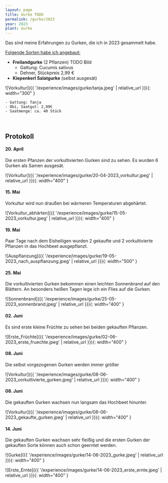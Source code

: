 ```yaml
---
layout: page
title: Gurke TODO
permalink: /gurke/2023
year: 2023
plant: Gurke
---
```


Das sind meine Erfahrungen zu Gurken, die ich in 2023 gesammelt habe.

<u>Folgende Sorten habe ich angebaut:</u>

- **Freilandgurke** (2 Pflanzen) TODO Bild
    - Gattung: Cucumis sativus
    - Dehner, Stückpreis 2,99 €
- **Kiepenkerl Salatgurke** (selbst ausgesät)

![Vorkultur]({{ '/experience/images/gurke/tanja.jpeg' | relative_url }}){: width="300" }

    - Gattung: Tanja
    - Obi, Saatgut: 2,99€
    - Saatmenge: ca. 40 Stück

<br>

## Protokoll
#### <b>20. April</b>
Die ersten Pfanzen der vorkultivierten Gurken sind zu sehen. Es wurden 6 Gurken als Samen ausgesät.

![Vorkultur]({{ '/experience/images/gurke/20-04-2023_vorkultur.jpeg' | relative_url }}){: width="400" }



#### <b>15. Mai</b>
Vorkultur wird nun draußen bei wärmeren Temperaturen abgehärtet.

![Vorkultur_abhärten]({{ '/experience/images/gurke/15-05-2023_vorkultur.jpeg' | relative_url }}){: width="400" }

#### <b>19. Mai</b>
Paar Tage nach dem Eisheiligen wurden 2 gekaufte und 2 vorkultivierte Pflanzen in das Hochbeet ausgepflanzt.

![Auspflanzung]({{ '/experience/images/gurke/19-05-2023_nach_auspflanzung.jpeg' | relative_url }}){: width="500" }

#### <b>25. Mai</b>
Die vorkultivierten Gurken bekommen einen leichten Sonnenbrand auf den Blättern. An besonders heißen Tagen lege ich ein Flies auf die Gurken. 

![Sonnenbrand]({{ '/experience/images/gurke/25-05-2023_sonnenbrand.jpeg' | relative_url }}){: width="400" }


#### <b>02. Juni</b>
Es sind erste kleine Früchte zu sehen bei beiden gekauften Pflanzen.

![Erste_Früchte]({{ '/experience/images/gurke/02-06-2023_erste_fruechte.jpeg' | relative_url }}){: width="400" }

#### <b>08. Juni</b>
Die selbst vorgezogenen Gurken werden immer größer

![Vorkultur]({{ '/experience/images/gurke/08-06-2023_vorkultivierte_gurken.jpeg' | relative_url }}){: width="400" }

#### <b>08. Juni</b>
Die gekauften Gurken wachsen nun langsam das Hochbeet hinunter.

![Vorkultur]({{ '/experience/images/gurke/08-06-2023_gekaufte_gurken.jpeg' | relative_url }}){: width="400" }

#### <b>14. Juni</b>
Die gekauften Gurken wachsen sehr fleißig und die ersten Gurken der gekauften Sorte können auch schon geerntet werden.

![Gurke]({{ '/experience/images/gurke/14-06-2023_gurke.jpeg' | relative_url }}){: width="400" }

![Erste_Ernte]({{ '/experience/images/gurke/14-06-2023_erste_ernte.jpeg' | relative_url }}){: width="400" }
